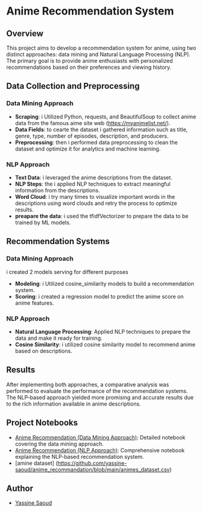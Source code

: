 # Anime Recommendation System

## Overview

This project aims to develop a recommendation system for anime, using two distinct approaches: data mining and Natural Language Processing (NLP). The primary goal is to provide anime enthusiasts with personalized recommendations based on their preferences and viewing history.

## Data Collection and Preprocessing

### Data Mining Approach
- **Scraping**: i Utilized Python, requests, and BeautifulSoup to collect anime data from the famous aime site web (https://myanimelist.net/).
- **Data Fields**: to cearte the dataset i gathered information such as title, genre, type, number of episodes, description, and producers.
- **Preprocessing**: then i performed data preprocessing to clean the dataset and optimize it for analytics and machine learning.

### NLP Approach
- **Text Data**: i leveraged the anime descriptions from the dataset.
- **NLP Steps**: the i applied NLP techniques to extract meaningful information from the descriptions.
- **Word Cloud**: i try many times to visualize important words in the descriptions using word clouds and retry the process to optimize results.
- **preapare the data**: i used the tfidfVectorizer to prepare the data to be trained by ML models.

## Recommendation Systems

### Data Mining Approach 
i created 2 models serving for different purposes
- **Modeling**: i Utilized cosine_similarity models to build a recommendation system.
- **Scoring**: i created a regression model to predict the anime score on anime features.

### NLP Approach
- **Natural Language Processing**: Applied NLP techniques to prepare the data and make it ready for training.
- **Cosine Similarity**: i utilized cosine similarity model to recommend anime based on descriptions.

## Results

After implementing both approaches, a comparative analysis was performed to evaluate the performance of the recommendation systems. The NLP-based approach yielded more promising and accurate results due to the rich information available in anime descriptions.

## Project Notebooks

- [Anime Recommendation (Data Mining Approach)](https://github.com/yassine-saoud/anime_recommandation/blob/main/anime_recommandation_data_mining_approach.ipynb): Detailed notebook covering the data mining approach.
- [Anime Recommendation (NLP Approach)](https://github.com/yassine-saoud/anime_recommandation/blob/main/anime_recommandation_using_NLP.ipynb): Comprehensive notebook explaining the NLP-based recommendation system.
- [amine dataset] (https://github.com/yassine-saoud/anime_recommandation/blob/main/animes_dataset.csv)


## Author

- [Yassine Saoud](https://github.com/yassine-saoud?tab=repositories)



